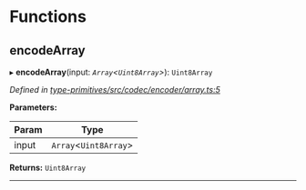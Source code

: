 

# Functions

<a id="encodearray"></a>

##  encodeArray

▸ **encodeArray**(input: *`Array`<`Uint8Array`>*): `Uint8Array`

*Defined in [type-primitives/src/codec/encoder/array.ts:5](https://github.com/polkadot-js/api/blob/ef78f2a/packages/type-primitives/src/codec/encoder/array.ts#L5)*

**Parameters:**

| Param | Type |
| ------ | ------ |
| input | `Array`<`Uint8Array`> |

**Returns:** `Uint8Array`

___

